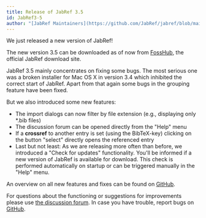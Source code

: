 ```yaml
---
title: Release of JabRef 3.5
id: JabRef3-5
author: "[JabRef Maintainers](https://github.com/JabRef/jabref/blob/main/MAINTAINERS)"
---
```


We just released a new version of JabRef!

The new version 3.5 can be downloaded as of now from [FossHub](http://www.fosshub.com/JabRef.html), the official JabRef download site.

JabRef 3.5 mainly concentrates on fixing some bugs. The most serious one was a broken installer for Mac OS X in version 3.4 which inhibited the correct start of JabRef.
Apart from that again some bugs in the grouping feature have been fixed.

But we also introduced some new features:

- The import dialogs can now filter by file extension (e.g., displaying only *.bib files)
- The discussion forum can be opened directly from the "Help" menu
- If a **crossref** to another entry is set (using the BibTeX-key) clicking on the button "select" directly opens the referenced entry
- Last but not least: As we are releasing more often than before, we introduced a "Check for updates" functionality. You'll be informed if a new version of JabRef is available for download. This check is performed automatically on startup or can be triggered manually in the "Help" menu.

An overview on all new features and fixes can be found on [GitHub](https://github.com/JabRef/jabref/blob/v3.5/CHANGELOG.md).

For questions about the functioning or suggestions for improvements please use [the discussion forum](http://discourse.jabref.org).
In case you have trouble, report bugs  on [GitHub](https://github.com/JabRef/jabref/issues).

